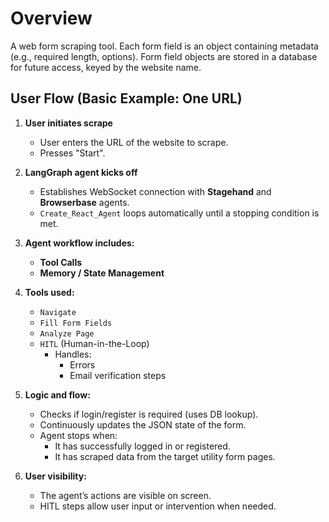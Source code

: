 # Overview

A web form scraping tool. Each form field is an object containing metadata (e.g., required length, options). Form field objects are stored in a database for future access, keyed by the website name.

## User Flow (Basic Example: One URL)

1. **User initiates scrape**
   - User enters the URL of the website to scrape.
   - Presses "Start".

2. **LangGraph agent kicks off**
   - Establishes WebSocket connection with **Stagehand** and **Browserbase** agents.
   - `Create_React_Agent` loops automatically until a stopping condition is met.

3. **Agent workflow includes:**
   - **Tool Calls**
   - **Memory / State Management**

4. **Tools used:**
   - `Navigate`
   - `Fill Form Fields`
   - `Analyze Page`
   - `HITL` (Human-in-the-Loop)
     - Handles:
       - Errors
       - Email verification steps

5. **Logic and flow:**
   - Checks if login/register is required (uses DB lookup).
   - Continuously updates the JSON state of the form.
   - Agent stops when:
     - It has successfully logged in or registered.
     - It has scraped data from the target utility form pages.

6. **User visibility:**
   - The agent’s actions are visible on screen.
   - HITL steps allow user input or intervention when needed.
